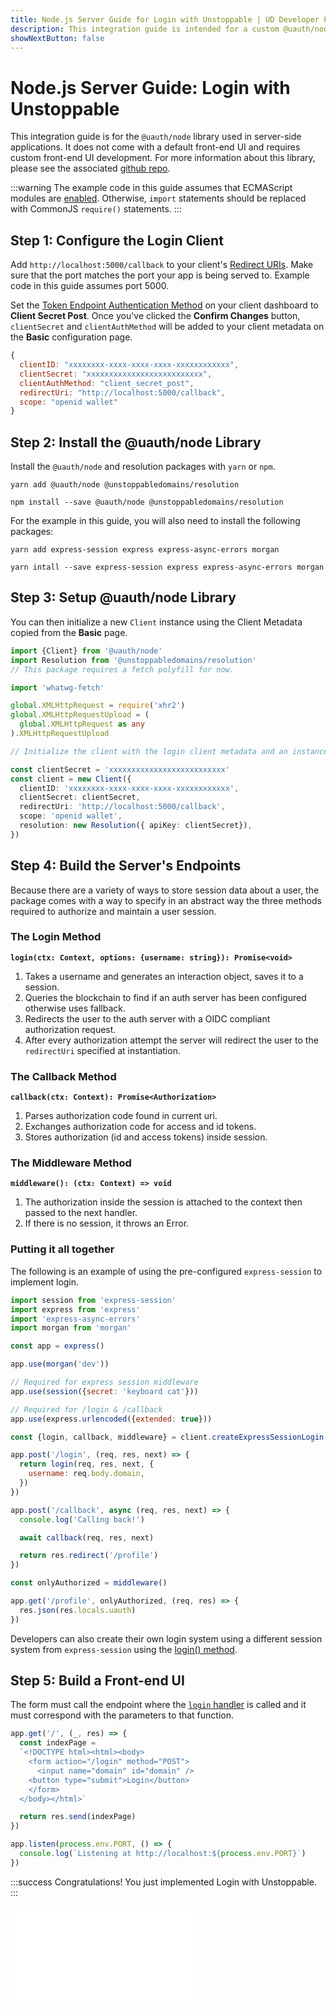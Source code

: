 ```yaml
---
title: Node.js Server Guide for Login with Unstoppable | UD Developer Portal
description: This integration guide is intended for a custom @uauth/node integration for server-side applications and does not come with a default front-end UI.
showNextButton: false
---
```


# Node.js Server Guide: Login with Unstoppable

This integration guide is for the `@uauth/node` library used in server-side applications. It does not come with a default front-end UI and requires custom front-end UI development. For more information about this library, please see the associated [github repo](https://github.com/unstoppabledomains/uauth/tree/main/packages/node).

:::warning
The example code in this guide assumes that ECMAScript modules are [enabled](https://nodejs.org/dist/latest-v16.x/docs/api/esm.html#enabling). Otherwise, `import` statements should be replaced with CommonJS `require()` statements.
:::

## Step 1: Configure the Login Client

Add `http://localhost:5000/callback` to your client's [Redirect URIs](/login-with-unstoppable/login-integration-guides/login-client-configuration.md#redirect-uris). Make sure that the port matches the port your app is being served to. Example code in this guide assumes port 5000.

Set the [Token Endpoint Authentication Method](/login-with-unstoppable/login-integration-guides/login-client-configuration/#token-endpoint-authentication-method) on your client dashboard to **Client Secret Post**. Once you've clicked the **Confirm Changes** button, `clientSecret` and `clientAuthMethod` will be added to your client metadata on the **Basic** configuration page.

```javascript
{
  clientID: "xxxxxxxx-xxxx-xxxx-xxxx-xxxxxxxxxxxx",
  clientSecret: "xxxxxxxxxxxxxxxxxxxxxxxxxx",
  clientAuthMethod: "client_secret_post",
  redirectUri: "http://localhost:5000/callback",
  scope: "openid wallet"
}
```

## Step 2: Install the @uauth/node Library

Install the `@uauth/node` and resolution packages with `yarn` or `npm`.

```shell yarn
yarn add @uauth/node @unstoppabledomains/resolution
```

```shell npm
npm install --save @uauth/node @unstoppabledomains/resolution
```

For the example in this guide, you will also need to install the following packages:

```shell yarn
yarn add express-session express express-async-errors morgan
```

```shell npm
yarn intall --save express-session express express-async-errors morgan
```

## Step 3: Setup @uauth/node Library

You can then initialize a new `Client` instance using the Client Metadata copied from the **Basic** page.

```typescript
import {Client} from '@uauth/node'
import Resolution from '@unstoppabledomains/resolution'
// This package requires a fetch polyfill for now.

import 'whatwg-fetch'

global.XMLHttpRequest = require('xhr2')
global.XMLHttpRequestUpload = (
  global.XMLHttpRequest as any
).XMLHttpRequestUpload

// Initialize the client with the login client metadata and an instance of Resolution

const clientSecret = 'xxxxxxxxxxxxxxxxxxxxxxxxxx'
const client = new Client({
  clientID: 'xxxxxxxx-xxxx-xxxx-xxxx-xxxxxxxxxxxx',
  clientSecret: clientSecret,
  redirectUri: 'http://localhost:5000/callback',
  scope: 'openid wallet',
  resolution: new Resolution({ apiKey: clientSecret}),
})
```

## Step 4: Build the Server's Endpoints

Because there are a variety of ways to store session data about a user, the package comes with a way to specify in an abstract way the three methods required to authorize and maintain a user session.

### The Login Method

**`login(ctx: Context, options: {username: string}): Promise<void>`**

1. Takes a username and generates an interaction object, saves it to a session.
2. Queries the blockchain to find if an auth server has been configured otherwise uses fallback.
3. Redirects the user to the auth server with a OIDC compliant authorization request.
4. After every authorization attempt the server will redirect the user to the `redirectUri` specified at instantiation.

### The Callback Method

**`callback(ctx: Context): Promise<Authorization>`**

1. Parses authorization code found in current uri.
2. Exchanges authorization code for access and id tokens.
3. Stores authorization (id and access tokens) inside session.

### The Middleware Method

**`middleware(): (ctx: Context) => void`**

1. The authorization inside the session is attached to the context then passed to the next handler.
2. If there is no session, it throws an Error.

### Putting it all together

The following is an example of using the pre-configured `express-session` to implement login.

```javascript
import session from 'express-session'
import express from 'express'
import 'express-async-errors'
import morgan from 'morgan'

const app = express()

app.use(morgan('dev'))

// Required for express session middleware
app.use(session({secret: 'keyboard cat'}))

// Required for /login & /callback
app.use(express.urlencoded({extended: true}))

const {login, callback, middleware} = client.createExpressSessionLogin()

app.post('/login', (req, res, next) => {
  return login(req, res, next, {
    username: req.body.domain,
  })
})

app.post('/callback', async (req, res, next) => {
  console.log('Calling back!')

  await callback(req, res, next)

  return res.redirect('/profile')
})

const onlyAuthorized = middleware()

app.get('/profile', onlyAuthorized, (req, res) => {
  res.json(res.locals.uauth)
})
```

Developers can also create their own login system using a different session system from `express-session` using the [login() method](#the-login-method).

## Step 5: Build a Front-end UI

The form must call the endpoint where the [`login` handler](node-js-server-guide.md#the-login-method) is called and it must correspond with the parameters to that function.

```javascript
app.get('/', (_, res) => {
  const indexPage =
  `<!DOCTYPE html><html><body>
    <form action="/login" method="POST">
      <input name="domain" id="domain" />
    <button type="submit">Login</button>
    </form>
  </body></html>`

  return res.send(indexPage)
})

app.listen(process.env.PORT, () => {
  console.log(`Listening at http://localhost:${process.env.PORT}`)
})
```

:::success Congratulations!
You just implemented Login with Unstoppable.
:::

<embed src="/snippets/_login-paths-next.md" />
